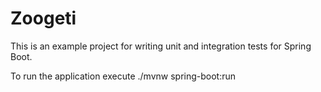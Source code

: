 # Zoogeti
This is an example project for writing unit and integration tests for Spring Boot.

To run the application execute ./mvnw spring-boot:run